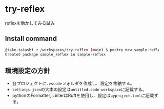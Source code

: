 # try-reflex

reflexを動かしてみる試み

## Install command

```sh
@take-takashi ➜ /workspaces/try-reflex (main) $ poetry new sample-reflex --src
Created package sample_reflex in sample-reflex
```

## 環境設定の方針

- 各プロジェクトに`.vscode`フォルダを作成し、設定を格納する。
- `settings.json`の大本の設定は`untitled.code-workspace`に記載する。
- pythonのFormatter, LinterはRuffを使用し、設定は`pyproject.toml`に記載する。